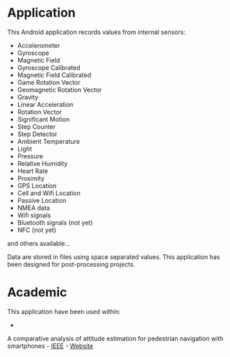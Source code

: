 # Application

This Android application records values from internal sensors:

- Accelerometer
- Gyroscope
- Magnetic Field
- Gyroscope Calibrated
- Magnetic Field Calibrated
- Game Rotation Vector
- Geomagnetic Rotation Vector
- Gravity
- Linear Acceleration
- Rotation Vector
- Significant Motion
- Step Counter
- Step Detector
- Ambient Temperature
- Light
- Pressure
- Relative Humidity
- Heart Rate
- Proximity
- GPS Location
- Cell and Wifi Location
- Passive Location
- NMEA data
- Wifi signals
- Bluetooth signals (not yet)
- NFC (not yet)

and others available...

Data are stored in files using space separated values. 
This application has been designed for post-processing projects.

# Academic

This application have been used within:

- 
A comparative analysis of attitude estimation for pedestrian navigation with smartphones - [IEEE](http://ieeexplore.ieee.org/xpl/articleDetails.jsp?arnumber=7346767) - [Website](http://tyrex.inria.fr/mobile/benchmarks-attitude/)
